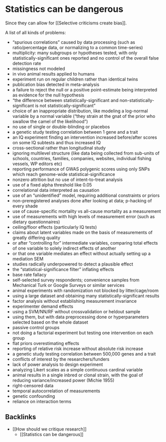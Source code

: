 # Statistics can be dangerous
Since they can allow for [[Selective criticisms create bias]].

A list of all kinds of problems:
* “spurious correlations” caused by data processing (such as ratio/percentage data, or normalizing to a common time-series)
* multiplicity: many subgroups or hypotheses tested, with only statistically-significant ones reported and no control of the overall false detection rate
* missingness not modeled
* in vivo animal results applied to humans
* experiment run on regular children rather than identical twins
* publication bias detected in meta-analysis
* a failure to reject the null or a positive point-estimate being interpreted as evidence for the null hypothesis
* “the difference between statistically-significant and non-statistically-significant is not statistically-significant”
* choice of an inappropriate distribution, like modeling a log-normal variable by a normal variable (“they strain at the gnat of the prior who swallow the camel of the likelihood”)
* no use of single or double-blinding or placebos
* a genetic study testing correlation between 1 gene and a trait
* an IQ experiment finding an intervention increased before/after scores on some IQ subtests and thus increased IQ
* cross-sectional rather than longitudinal study
* ignoring multilevel structure (like data being collected from sub-units of schools, countries, families, companies, websites, individual fishing vessels, WP editors etc)
* reporting performance of GWAS polygenic scores using only SNPs which reach genome-wide statistical-significance
* nonzero attrition but no use of intent-to-treat analysis
* use of a fixed alpha threshold like 0.05
* correlational data interpreted as causation
* use of an “unidentified” model, requiring additional constraints or priors
* non-preregistered analyses done after looking at data; p-hacking of every shade
* use of cause-specific mortality vs all-cause mortality as a measurement
* use of measurements with high levels of measurement error (such as dietary questionnaires)
* ceiling/floor effects (particularly IQ tests)
* claims about latent variables made on the basis of measurements of greatly differing quality
* or after “controlling for” intermediate variables, comparing total effects of one variable to solely indirect effects of another
* or that one variable mediates an effect without actually setting up a mediation SEM
* studies radically underpowered to detect a plausible effect
* the “statistical-significance filter” inflating effects
* base rate fallacy
* self-selected survey respondents; convenience samples from Mechanical Turk or Google Surveys or similar services
* animal experiments with randomization not blocked by litter/cage/room
* using a large dataset and obtaining many statistically-significant results
* factor analysis without establishing measurement invariance
* experimenter demand effects
* using a SVM/NN/RF without crossvalidation or heldout sample
* using them, but with data preprocessing done or hyperparameters selected based on the whole dataset
* passive control groups
* not doing a factorial experiment but testing one intervention on each group
* flat priors overestimating effects
* reporting of relative risk increase without absolute risk increase
* a genetic study testing correlation between 500,000 genes and a trait
* conflicts of interest by the researchers/funders
* lack of power analysis to design experiment
* analyzing Likert scales as a simple continuous cardinal variable
* animal results in a single inbred or clonal strain, with the goal of reducing variance/increased power (Michie 1955)
* right-censored data
* temporal autocorrelation of measurements
* genetic confounding
* reliance on interaction terms

## Backlinks
* [[How should we critique research]]
	* [[Statistics can be dangerous]]

<!-- #Work -->

<!-- {BearID:04D1208C-8B27-4C3D-9188-077EF23E00D4-15756-0000130BF52A7B81} -->
